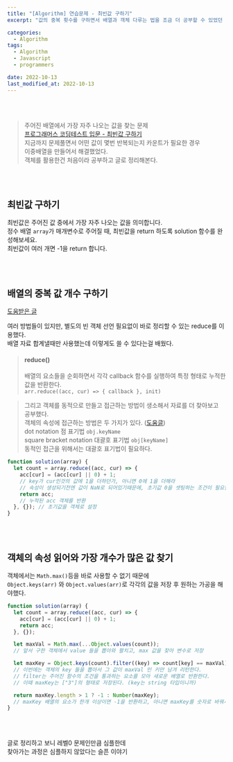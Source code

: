 ```yaml
---
title: "[Algorithm] 연습문제 - 최빈값 구하기"
excerpt: "값의 중복 횟수를 구하면서 배열과 객체 다루는 법을 조금 더 공부할 수 있었던 문제"

categories:
  - Algorithm
tags:
  - Algorithm
  - Javascript
  - programmers

date: 2022-10-13
last_modified_at: 2022-10-13
---
```


<br>
<br>

> 주어진 배열에서 가장 자주 나오는 값을 찾는 문제<br> [프로그래머스 코딩테스트 입문 - 최빈값 구하기]<br>
> 지금까지 문제풀면서 어떤 값이 몇번 반복되는지 카운트가 필요한 경우<br>
> 이중배열을 만들어서 해결했었다.<br>
> 객체를 활용한건 처음이라 공부하고 글로 정리해본다.

<br>
<br>

## 최빈값 구하기

최빈값은 주어진 값 중에서 가장 자주 나오는 값을 의미합니다.<br>
정수 배열 `array`가 매개변수로 주어질 때, 최빈값을 return 하도록 solution 함수를 완성해보세요.<br>
최빈값이 여러 개면 -1을 return 합니다.

<br>
<br>

## 배열의 중복 값 개수 구하기

[도움받은 글]

여러 방법들이 있지만, 별도의 빈 객체 선언 필요없이 바로 정리할 수 있는 reduce를 이용했다.<br>
배열 자료 합계낼때만 사용했는데 이렇게도 쓸 수 있다는걸 배웠다.

> #### reduce()
>
> 배열의 요소들을 순회하면서 각각 callback 함수를 실행하여 특정 형태로 누적한 값을 반환한다.<br> `arr.reduce((acc, cur) => { callback }, init)`

> 그리고 객체를 동적으로 만들고 접근하는 방법이 생소해서 자료를 더 찾아보고 공부했다.<br>
> 객체의 속성에 접근하는 방법은 두 가지가 있다. ([도움글])<br>
> dot notation 점 표기법 `obj.keyName`<br>
> square bracket notation 대괄호 표기법 `obj[keyName]`<br>
> 동적인 접근을 위해서는 대괄호 표기법이 필요하다.

```javascript
function solution(array) {
  let count = array.reduce((acc, cur) => {
    acc[cur] = (acc[cur] || 0) + 1;
    // key가 cur인것의 값에 1을 더하던가, 아니면 0에 1을 더해라
    // 속성이 생성되기전엔 값이 NaN로 되어있기때문에, 초기값 0을 셋팅하는 조건이 필요함
    return acc;
    // 누적된 acc 객체를 반환
  }, {}); // 초기값을 객체로 설정
}
```

<br>
<br>

## 객체의 속성 읽어와 가장 개수가 많은 값 찾기

객체에서는 `Math.max()`등을 바로 사용할 수 없기 때문에<br>
`Object.keys(arr)` 와 `Object.values(arr)`로 각각의 값을 저장 후 원하는 가공을 해야했다.

```javascript
function solution(array) {
  let count = array.reduce((acc, cur) => {
    acc[cur] = (acc[cur] || 0) + 1;
    return acc;
  }, {});

  let maxVal = Math.max(...Object.values(count));
  // 앞서 구한 객체에서 value 들을 뽑아와 펼치고, max 값을 찾아 변수로 저장

  let maxKey = Object.keys(count).filter((key) => count[key] == maxVal);
  // 이번에는 객체의 key 들을 뽑아서 그 값이 maxVal 인 키만 남겨 리턴한다.
  // filter는 주어진 함수의 조건을 통과하는 요소를 모아 새로운 배열로 반환한다.
  // 이때 maxKey는 ["3"]의 형태로 저장된다. (key는 string 타입이니까)

  return maxKey.length > 1 ? -1 : Number(maxKey);
  // maxKey 배열의 요소가 한개 이상이면 -1을 반환하고, 아니면 maxKey를 숫자로 바꿔서 반환한다.
}
```

<br>
<br>

글로 정리하고 보니 레벨0 문제인만큼 심플한데<br>
찾아가는 과정은 심플하지 않았다는 슬픈 이야기

[프로그래머스 코딩테스트 입문 - 최빈값 구하기]: https://school.programmers.co.kr/learn/courses/30/lessons/120812
[도움받은 글]: https://velog.io/@yunsungyang-omc/JS-%EB%B0%B0%EC%97%B4%EC%9D%98-%EC%A4%91%EB%B3%B5-%EA%B0%92-%EA%B0%9C%EC%88%98-%EA%B5%AC%ED%95%98%EA%B8%B0
[도움글]: https://hianna.tistory.com/453

